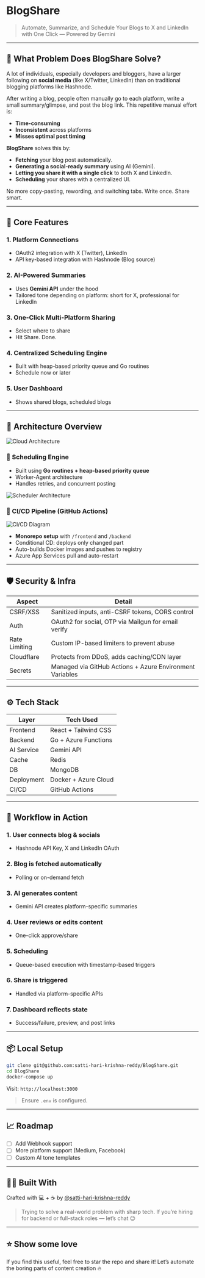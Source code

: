 # BlogShare

> Automate, Summarize, and Schedule Your Blogs to X and LinkedIn with One Click — Powered by Gemini

---

## 🚀 What Problem Does BlogShare Solve?

A lot of individuals, especially developers and bloggers, have a larger following on **social media** (like X/Twitter, LinkedIn) than on traditional blogging platforms like Hashnode.

After writing a blog, people often manually go to each platform, write a small summary/glimpse, and post the blog link. This repetitive manual effort is:
- **Time-consuming**
- **Inconsistent** across platforms
- **Misses optimal post timing**

**BlogShare** solves this by:
- **Fetching** your blog post automatically.
- **Generating a social-ready summary** using AI (Gemini).
- **Letting you share it with a single click** to both X and LinkedIn.
- **Scheduling** your shares with a centralized UI.

No more copy-pasting, rewording, and switching tabs. Write once. Share smart.

---

## 🧠 Core Features

### 1. **Platform Connections**
- OAuth2 integration with X (Twitter), LinkedIn
- API key-based integration with Hashnode (Blog source)

### 2. **AI-Powered Summaries**
- Uses **Gemini API** under the hood
- Tailored tone depending on platform: short for X, professional for LinkedIn

### 3. **One-Click Multi-Platform Sharing**
- Select where to share
- Hit Share. Done.

### 4. **Centralized Scheduling Engine**
- Built with heap-based priority queue and Go routines
- Schedule now or later

### 5. **User Dashboard**
- Shows shared blogs, scheduled blogs
---

## 📸 Architecture Overview

![Cloud Architecture](https://github.com/user-attachments/assets/162dc992-f23d-471b-ac4a-b98275d4363e)

### 🔁 Scheduling Engine

- Built using **Go routines + heap-based priority queue**
- Worker-Agent architecture
- Handles retries, and concurrent posting

![Scheduler Architecture](https://github.com/user-attachments/assets/5f320c4d-68c7-446c-b929-adce099fbddb)

### 🔄 CI/CD Pipeline (GitHub Actions)

![CI/CD Diagram](https://github.com/user-attachments/assets/3b83b2ff-5a02-4b12-80dd-802ca4e86909)

- **Monorepo setup** with `/frontend` and `/backend`
- Conditional CD: deploys only changed part
- Auto-builds Docker images and pushes to registry
- Azure App Services pull and auto-restart

---

## 🛡 Security & Infra

| Aspect        | Detail                                              |
|---------------|------------------------------------------------------|
| CSRF/XSS      | Sanitized inputs, anti-CSRF tokens, CORS control    |
| Auth          | OAuth2 for social, OTP via Mailgun for email verify |
| Rate Limiting | Custom IP-based limiters to prevent abuse           |
| Cloudflare    | Protects from DDoS, adds caching/CDN layer          |
| Secrets       | Managed via GitHub Actions + Azure Environment Variables     |

---

## ⚙️ Tech Stack

| Layer        | Tech Used                         |
|--------------|-----------------------------------|
| Frontend     | React + Tailwind CSS              |
| Backend      | Go + Azure Functions              |
| AI Service   | Gemini API                        |
| Cache        | Redis                             |
| DB           | MongoDB                           |
| Deployment   | Docker + Azure Cloud              |
| CI/CD        | GitHub Actions                    |

---

## 🧭 Workflow in Action

### 1. **User connects blog & socials**
- Hashnode API Key, X and LinkedIn OAuth

### 2. **Blog is fetched automatically**
- Polling or on-demand fetch

### 3. **AI generates content**
- Gemini API creates platform-specific summaries

### 4. **User reviews or edits content**
- One-click approve/share

### 5. **Scheduling**
- Queue-based execution with timestamp-based triggers

### 6. **Share is triggered**
- Handled via platform-specific APIs

### 7. **Dashboard reflects state**
- Success/failure, preview, and post links

---

## 📦 Local Setup

```bash
git clone git@github.com:satti-hari-krishna-reddy/BlogShare.git
cd BlogShare
docker-compose up
```

Visit: `http://localhost:3000`

> Ensure `.env` is configured.

---

## 📈 Roadmap

- [ ] Add Webhook support
- [ ] More platform support (Medium, Facebook)
- [ ] Custom AI tone templates

---

## 👨‍💻 Built With

Crafted with 💻 + ☕ by [@satti-hari-krishna-reddy](https://github.com/satti-hari-krishna-reddy)

> Trying to solve a real-world problem with sharp tech. If you’re hiring for backend or full-stack roles — let’s chat 😉


---

## ⭐️ Show some love

If you find this useful, feel free to star the repo and share it! Let’s automate the boring parts of content creation 🔥

